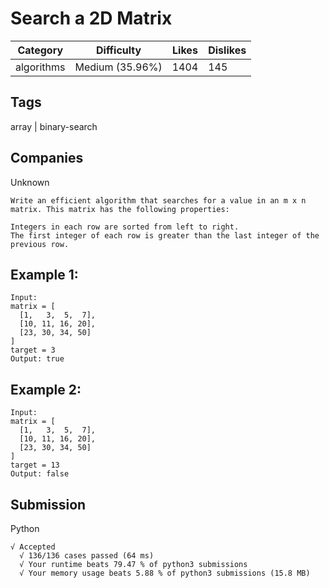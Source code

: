 # Search a 2D Matrix

|Category|Difficulty|Likes|Dislikes|
|-|-|-|-|
|algorithms|Medium (35.96%)|1404|145|

## Tags
array | binary-search

## Companies
Unknown
```
Write an efficient algorithm that searches for a value in an m x n matrix. This matrix has the following properties:

Integers in each row are sorted from left to right.
The first integer of each row is greater than the last integer of the previous row.
```
## Example 1:
```
Input:
matrix = [
  [1,   3,  5,  7],
  [10, 11, 16, 20],
  [23, 30, 34, 50]
]
target = 3
Output: true
```
## Example 2:
```
Input:
matrix = [
  [1,   3,  5,  7],
  [10, 11, 16, 20],
  [23, 30, 34, 50]
]
target = 13
Output: false
```

## Submission
Python
```
√ Accepted
  √ 136/136 cases passed (64 ms)
  √ Your runtime beats 79.47 % of python3 submissions
  √ Your memory usage beats 5.88 % of python3 submissions (15.8 MB)
```